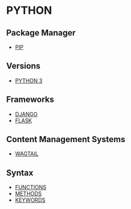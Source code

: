# PYTHON

## Package Manager
- [PIP]()

## Versions
- [PYTHON 3]()

<!-- ### Resources -->
<!-- https://en.wikipedia.org/wiki/History_of_Python -->
<!-- https://www.python.org/doc/versions/ -->

## Frameworks
- [DJANGO]()
- [FLASK]()

## Content Management Systems
- [WAGTAIL]()

## Syntax

- [FUNCTIONS]()
- [METHODS]()
- [KEYWORDS]()

<!-- ## Resources -->
<!-- https://en.wikipedia.org/wiki/Python_(programming_language) -->
<!-- https://www.w3schools.com/python/ -->
<!-- https://www.codecademy.com/catalog/language/python -->
<!-- https://developer.mozilla.org/en-US/docs/Glossary/Python // https://www.python.org/ -->
<!-- https://code.visualstudio.com/docs/python/python-tutorial -->